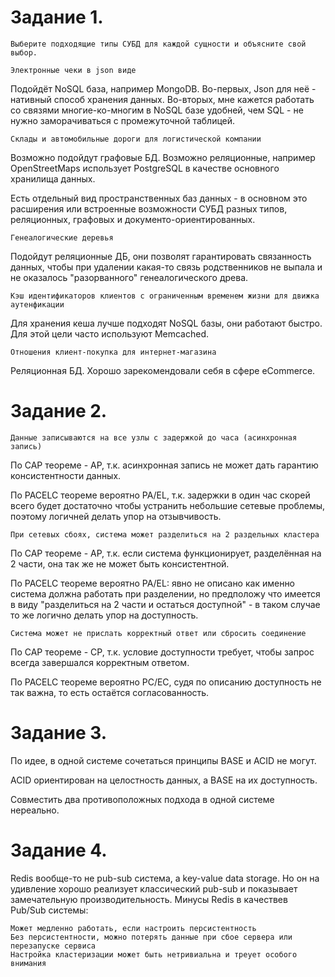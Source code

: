 Задание 1.
==================

    Выберите подходящие типы СУБД для каждой сущности и объясните свой выбор.

    Электронные чеки в json виде

Подойдёт NoSQL база, например MongoDB. Во-первых, Json для неё - нативный способ хранения данных. Во-вторых, мне кажется работать со связями многие-ко-многим в NoSQL базе удобней, чем SQL - не нужно заморачиваться с промежуточной таблицей.

    Склады и автомобильные дороги для логистической компании

Возможно подойдут графовые БД. Возможно реляционные, например OpenStreetMaps использует PostgreSQL в качестве основного хранилища данных.

Есть отдельный вид пространственных баз данных - в основном это расширения или встроенные возможности СУБД разных типов, реляционных, графовых и документо-ориентированных.

    Генеалогические деревья

Подойдут реляционные ДБ, они позволят гарантировать связанность данных, чтобы при удалении какая-то связь родственников не выпала и не оказалось "разорванного" генеалогического древа.

    Кэш идентификаторов клиентов с ограниченным временем жизни для движка аутенфикации

Для хранения кеша лучше подходят NoSQL базы, они работают быстро. Для этой цели часто используют Memcached.

    Отношения клиент-покупка для интернет-магазина

Реляционная БД. Хорошо зарекомендовали себя в сфере eCommerce.

Задание 2.
====================

    Данные записываются на все узлы с задержкой до часа (асинхронная запись)

По CAP теореме - AP, т.к. асинхронная запись не может дать гарантию консистентности данных.

По PACELC теореме вероятно PA/EL, т.к. задержки в один час скорей всего будет достаточно чтобы устранить небольшие сетевые проблемы, поэтому логичней делать упор на отзывчивость.

    При сетевых сбоях, система может разделиться на 2 раздельных кластера

По CAP теореме - AP, т.к. если система функционирует, разделённая на 2 части, она так же не может быть консистентной.

По PACELC теореме вероятно PA/EL: явно не описано как именно система должна работать при разделении, но предположу что имеется в виду "разделиться на 2 части и остаться доступной" - в таком случае то же логично делать упор на доступность.

    Система может не прислать корректный ответ или сбросить соединение

По CAP теореме - CP, т.к. условие доступности требует, чтобы запрос всегда завершался корректным ответом.

По PACELC теореме вероятно PC/EC, судя по описанию доступность не так важна, то есть остаётся согласованность.

Задание 3.
========================

По идее, в одной системе сочетаться принципы BASE и ACID не могут. 

ACID ориентирован на целостность данных, а BASE на их доступность.

Совместить два противоположных подхода в одной системе нереально.

Задание 4.
====================

Redis вообще-то не pub-sub система, а key-value data storage. Но он на удивление хорошо реализует классический pub-sub и показывает замечательную производительность. 
Минусы  Redis в качествев Pub/Sub системы:

    Может медленно работать, если настроить персистентность
    Без персистентности, можно потерять данные при сбое сервера или перезапуске сервиса
    Настройка кластеризации может быть нетривиальна и треует особого внимания
